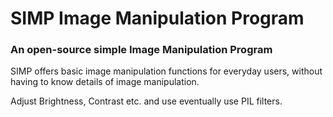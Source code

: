 # SIMP Image Manipulation Program
### An open-source simple Image Manipulation Program
SIMP offers basic image manipulation functions for everyday users, without having to know details of image manipulation.

Adjust Brightness, Contrast etc. and use eventually use PIL filters.
